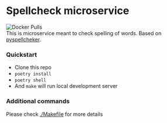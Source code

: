 # Spellcheck microservice
![Docker Pulls](https://img.shields.io/docker/pulls/xfenix/xfenix-ru-front-v2)<br>
This is microservice meant to check spelling of words. Based on [pyspellcheker](https://pypi.org/project/pyspellchecker/).

### Quickstart
* Clone this repo
* `poetry install`
* `poetry shell`
* And `make` will run local development server

### Additional commands
Please check [./Makefile](./Makefile) for more details
